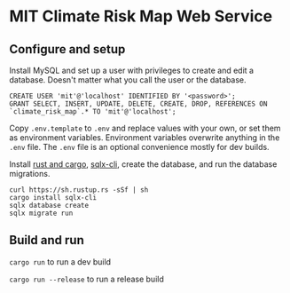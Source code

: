 # MIT Climate Risk Map Web Service

## Configure and setup

Install MySQL and set up a user with privileges to create and edit a database. Doesn't matter what you call the user or the database.

```
CREATE USER 'mit'@'localhost' IDENTIFIED BY '<password>';
GRANT SELECT, INSERT, UPDATE, DELETE, CREATE, DROP, REFERENCES ON `climate_risk_map`.* TO 'mit'@'localhost';
```

Copy `.env.template` to `.env` and replace values with your own, or set them as environment variables. Environment variables overwrite anything in the `.env` file. The `.env` file is an optional convenience mostly for dev builds.


Install [rust and cargo](https://doc.rust-lang.org/cargo/getting-started/installation.html), [sqlx-cli](https://github.com/launchbadge/sqlx/tree/HEAD/sqlx-cli), create the database, and run the database migrations.

```
curl https://sh.rustup.rs -sSf | sh
cargo install sqlx-cli
sqlx database create
sqlx migrate run
```

## Build and run

`cargo run` to run a dev build

`cargo run --release` to run a release build
